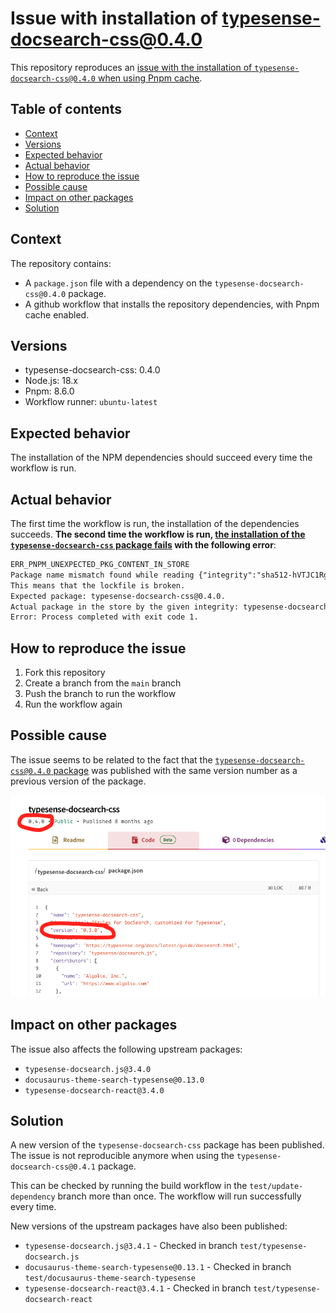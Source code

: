 # Issue with installation of typesense-docsearch-css@0.4.0

This repository reproduces an [issue with the installation of `typesense-docsearch-css@0.4.0` when using Pnpm cache](https://github.com/typesense/typesense-docsearch.js/issues/12).

## Table of contents

* [Context](#context)
* [Versions](#versions)
* [Expected behavior](#expected-behavior)
* [Actual behavior](#actual-behavior)
* [How to reproduce the issue](#how-to-reproduce-the-issue)
* [Possible cause](#possible-cause)
* [Impact on other packages](#impact-on-other-packages)
* [Solution](#solution)

## Context

The repository contains:

* A `package.json` file with a dependency on the `typesense-docsearch-css@0.4.0` package.
* A github workflow that installs the repository dependencies, with Pnpm cache enabled.

## Versions

* typesense-docsearch-css: 0.4.0
* Node.js: 18.x
* Pnpm: 8.6.0
* Workflow runner: `ubuntu-latest`

## Expected behavior

The installation of the NPM dependencies should succeed every time the workflow is run.

## Actual behavior

The first time the workflow is run, the installation of the dependencies succeeds. __The second time the workflow is run, [the installation of the `typesense-docsearch-css` package fails](https://github.com/javierbrea/typesense-docsearch-css-issue/actions/runs/6689006668/job/18171899929) with the following error__:

```txt
ERR_PNPM_UNEXPECTED_PKG_CONTENT_IN_STORE
Package name mismatch found while reading {"integrity":"sha512-hVTJC1Rg2BnNB4kl2Qi4GcgjFmPZY8YGu0aJ5V6iM6vK62yvtE7jObnAc1maYOp33NWFVLPgl/9PlBfWBlN0Dw==","registry":"https://registry.npmjs.org/","tarball":"https://registry.npmjs.org/typesense-docsearch-css/-/typesense-docsearch-css-0.4.0.tgz"} from the store.
This means that the lockfile is broken.
Expected package: typesense-docsearch-css@0.4.0.
Actual package in the store by the given integrity: typesense-docsearch-css@0.3.0.
Error: Process completed with exit code 1.
```

## How to reproduce the issue

1. Fork this repository
2. Create a branch from the `main` branch
2. Push the branch to run the workflow
3. Run the workflow again

## Possible cause

The issue seems to be related to the fact that the [`typesense-docsearch-css@0.4.0` package](https://www.npmjs.com/package/typesense-docsearch-css/v/0.4.0?activeTab=code) was published with the same version number as a previous version of the package.

![NPM page screenshot](./docs/npm-page-screenshot.png)

## Impact on other packages

The issue also affects the following upstream packages:

* `typesense-docsearch.js@3.4.0`
* `docusaurus-theme-search-typesense@0.13.0`
* `typesense-docsearch-react@3.4.0`

## Solution

A new version of the `typesense-docsearch-css` package has been published. The issue is not reproducible anymore when using the `typesense-docsearch-css@0.4.1` package.

This can be checked by running the build workflow in the `test/update-dependency` branch more than once. The workflow will run successfully every time.

New versions of the upstream packages have also been published:

* `typesense-docsearch.js@3.4.1` - Checked in branch `test/typesense-docsearch.js`
* `docusaurus-theme-search-typesense@0.13.1` - Checked in branch `test/docusaurus-theme-search-typesense`
* `typesense-docsearch-react@3.4.1` - Checked in branch `test/typesense-docsearch-react`
